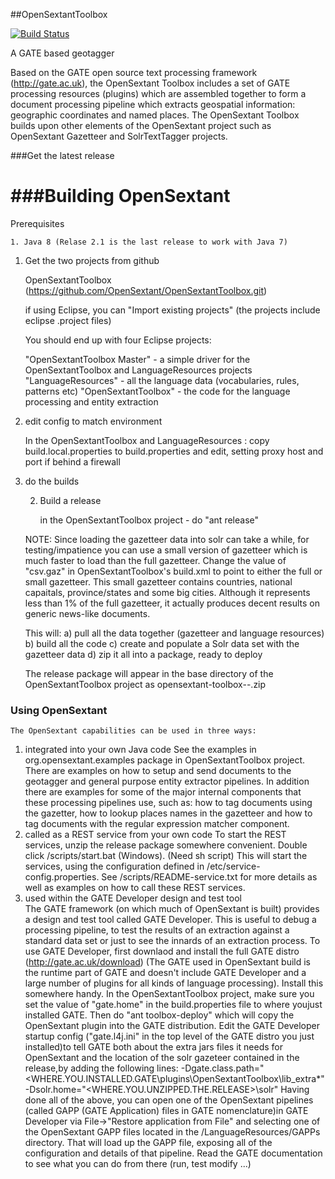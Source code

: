 ##OpenSextantToolbox

[![Build Status](https://travis-ci.org/OpenSextant/OpenSextantToolbox.svg?branch=master)](https://travis-ci.org/OpenSextant/OpenSextantToolbox)

A GATE based geotagger

Based on the GATE open source text processing framework (http://gate.ac.uk), the OpenSextant Toolbox includes a set 
of GATE processing resources (plugins) which are assembled together to form a document processing pipeline which extracts geospatial information: geographic coordinates and named places. The OpenSextant Toolbox builds upon other elements of the OpenSextant project such as OpenSextant Gazetteer and SolrTextTagger projects.

###Get the latest release



###Building OpenSextant
==================

Prerequisites

	1. Java 8 (Relase 2.1 is the last release to work with Java 7)

1) Get the two projects from github

	OpenSextantToolbox (https://github.com/OpenSextant/OpenSextantToolbox.git)

	if using Eclipse, you can "Import existing projects" (the projects include eclipse .project files)

	You should end up with four Eclipse projects:

	  "OpenSextantToolbox Master" - a simple driver for the OpenSextantToolbox and LanguageResources projects
	  "LanguageResources" - all the language data (vocabularies, rules, patterns etc) 
	  "OpenSextantToolbox" - the code for the language processing and entity extraction 

2) edit config to match environment

	In the OpenSextantToolbox and LanguageResources :
	 copy build.local.properties to build.properties and edit, setting proxy host and port
	 if behind a firewall
	 


3) do the builds


 
	2) Build a release

	   in the OpenSextantToolbox project - do "ant release"

	 NOTE: Since loading the gazetteer data into solr can take a while, for testing/impatience you can use a small version of gazetteer which is much faster to load than the full gazetteer. Change the  value of "csv.gaz" in OpenSextantToolbox's build.xml to point to either the full or small gazetteer.  This small gazetteer contains countries, national capaitals, province/states and some big cities.  Although it represents less than 1% of the full gazetteer, it actually produces decent results on generic news-like documents.
  

	This will:
	 a) pull all the data together (gazetteer and language resources)
	 b) build all the code
	 c) create and populate a Solr data set with the gazetteer data
	 d) zip it all into a package, ready to deploy

	The release package will appear in the base directory of the OpenSextantToolbox project as
	 opensextant-toolbox-<version>-<release-data>.zip


### Using OpenSextant

	The OpenSextant capabilities can be used in three ways:
	
1. integrated into your own Java code
	    See the examples in org.opensextant.examples package in
	    OpenSextantToolbox project. There are examples on how to
	    setup and send documents to the geotagger and general purpose
	    entity extractor pipelines. In addition there are examples for
	    some of the major internal components that these processing
	    pipelines use, such as:
	     how to tag documents using the gazetter,
	     how to lookup places names in the gazetteer and
	     how to tag documents with the regular expression matcher component.
1. called as a REST service from your own code
 	  To start the REST services, unzip the release package somewhere convenient.
 	  Double click <release-dir>/scripts/start.bat (Windows). (Need sh script)
 	  This will start the services, using the configuration defined in
 	  <release-dir>/etc/service-config.properties.
 	  See <release-dir>/scripts/README-service.txt for more details as well
 	  as examples on how to call these REST services.
1. used within the GATE Developer design and test tool   
	   The GATE framework (on which much of OpenSextant is built)
	   provides a design and test tool called GATE Developer. This is
	   useful to debug a processing pipeline, to test the results
	   of an extraction against a standard data set or
	   just to see the innards of an extraction process. To use
	   GATE Developer, first downlaod and install the full GATE distro
	   (http://gate.ac.uk/download) (The GATE used in OpenSextant build
	   is the runtime part of GATE and doesn't include GATE Developer and
	   a large number of plugins for all kinds of language processing).
	   Install this somewhere handy. In the OpenSextantToolbox project,
	   make sure you set the value of "gate.home" in the build.properties
	   file to where youjust installed GATE. Then do "ant toolbox-deploy"
	   which will copy the OpenSextant plugin into the GATE distribution.
	   Edit the GATE Developer startup config ("gate.l4j.ini" in the top
	   level of the GATE distro you just installed)to tell GATE both about
	   the extra jars files it needs for OpenSextant and the location of the
	   solr gazeteer contained in the release,by adding the following lines:
	     -Dgate.class.path="<WHERE.YOU.INSTALLED.GATE\plugins\OpenSextantToolbox\lib_extra\*"
	     -Dsolr.home="<WHERE.YOU.UNZIPPED.THE.RELEASE>\solr"
       Having done all of the above, you can open one of the OpenSextant pipelines
       (called GAPP (GATE Application) files in GATE nomenclature)in GATE Developer
       via File->"Restore application from File" and selecting one of the OpenSextant
       GAPP files located in the <release-dir>/LanguageResources/GAPPs directory.
       That will load up the GAPP file, exposing all of the configuration and details
       of that pipeline. Read the GATE documentation to see what you can do from there
       (run, test modify ...)

